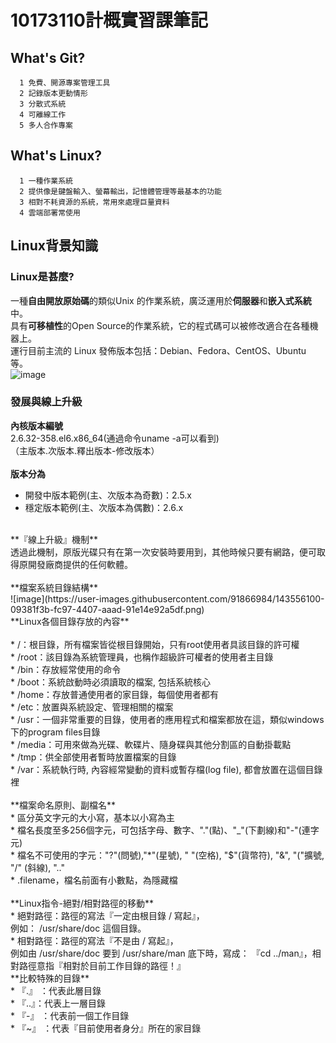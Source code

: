 # 10173110計概實習課筆記
## What's Git?
      1 免費、開源專案管理工具
      2 記錄版本更動情形
      3 分散式系統
      4 可離線工作
      5 多人合作專案

## What's Linux?
      1 一種作業系統
      2 提供像是鍵盤輸入、螢幕輸出，記憶體管理等最基本的功能
      3 相對不耗資源的系統，常用來處理巨量資料
      4 雲端部署常使用
## Linux背景知識
### Linux是甚麼?
   一種**自由開放原始碼**的類似Unix 的作業系統，廣泛運用於**伺服器**和**嵌入式系統**中。<br>
   具有**可移植性**的Open Source的作業系統，它的程式碼可以被修改適合在各種機器上。<br>
   運行目前主流的 Linux 發佈版本包括：Debian、Fedora、CentOS、Ubuntu 等。<br>
![image](https://user-images.githubusercontent.com/91866984/143552865-51c04328-96b5-4eb3-b105-5f544cd3f2a3.png)
### 發展與線上升級
   **內核版本編號**<br>
   2.6.32-358.el6.x86_64(通過命令uname -a可以看到)<br>
  （主版本.次版本.釋出版本-修改版本）<br>
  <br>
  **版本分為**<br>
  * 開發中版本範例(主、次版本為奇數)：2.5.x<br>
  * 穩定版本範例(主、次版本為偶數)：2.6.x<br>
  <br>
 **『線上升級』機制**<br>
  透過此機制，原版光碟只有在第一次安裝時要用到，其他時候只要有網路，便可取得原開發廠商提供的任何軟體。<br>
  <br>
 **檔案系統目錄結構**<br>
  ![image](https://user-images.githubusercontent.com/91866984/143556100-09381f3b-fc97-4407-aaad-91e14e92a5df.png)
  <br>
 **Linux各個目錄存放的內容**<br>
  <br>
  * /：根目錄，所有檔案皆從根目錄開始，只有root使用者具該目錄的許可權<br>
  * /root：該目錄為系統管理員，也稱作超級許可權者的使用者主目錄<br>
  * /bin：存放經常使用的命令<br>
  * /boot：系統啟動時必須讀取的檔案, 包括系統核心<br>
  * /home：存放普通使用者的家目錄，每個使用者都有<br>
  * /etc：放置與系統設定、管理相關的檔案<br>
  * /usr：一個非常重要的目錄，使用者的應用程式和檔案都放在這，類似windows下的program files目錄<br>
  * /media：可用來做為光碟、軟碟片、隨身碟與其他分割區的自動掛載點<br>
  * /tmp：供全部使用者暫時放置檔案的目錄<br>
  * /var：系統執行時, 內容經常變動的資料或暫存檔(log file), 都會放置在這個目錄裡<br>
  <br>
 **檔案命名原則、副檔名**<br>
  * 區分英文字元的大小寫，基本以小寫為主<br>
  * 檔名長度至多256個字元，可包括字母、數字、"."(點)、"_"(下劃線)和"-"(連字元)<br>
  * 檔名不可使用的字元："?"(問號),"*"(星號), " "(空格), "$"(貨幣符), "&", "("擴號, "/" (斜線), ".." <br>
  * .filename，檔名前面有小數點，為隱藏檔<br>
  <br>
 **Linux指令-絕對/相對路徑的移動**<br>
  * 絕對路徑：路徑的寫法『一定由根目錄 / 寫起』，<br>
    例如： /usr/share/doc 這個目錄。<br>
  * 相對路徑：路徑的寫法『不是由 / 寫起』，<br>
    例如由 /usr/share/doc 要到 /usr/share/man 底下時，寫成： 『cd ../man』，相對路徑意指『相對於目前工作目錄的路徑！』<br>
   **比較特殊的目錄**<br>
   * 『.』 ：代表此層目錄<br>
   * 『..』：代表上一層目錄<br>
   * 『-』 ：代表前一個工作目錄<br>
   * 『~』 ：代表『目前使用者身分』所在的家目錄<br>
   
